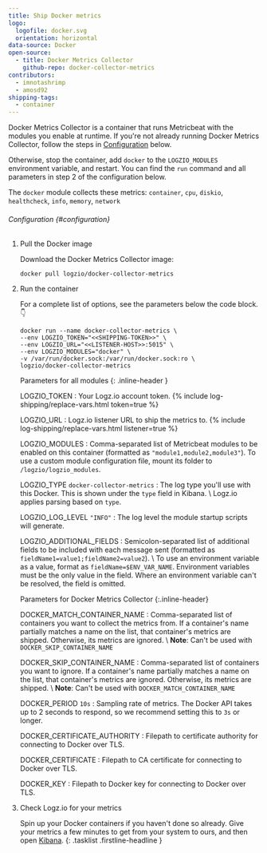 ```yaml
---
title: Ship Docker metrics
logo:
  logofile: docker.svg
  orientation: horizontal
data-source: Docker
open-source:
  - title: Docker Metrics Collector
    github-repo: docker-collector-metrics
contributors:
  - imnotashrimp
  - amosd92
shipping-tags:
  - container
---
```


Docker Metrics Collector is a container that runs Metricbeat with the modules you enable at runtime.
If you're not already running Docker Metrics Collector, follow the steps in [Configuration](#configuration) below.

Otherwise, stop the container, add `docker` to the `LOGZIO_MODULES` environment variable, and restart.
You can find the `run` command and all parameters in step 2 of the configuration below.

The `docker` module collects these metrics:
`container`, `cpu`, `diskio`, `healthcheck`, `info`, `memory`, `network`

###### Configuration {#configuration}

1.  Pull the Docker image

    Download the Docker Metrics Collector image:

    ```shell
    docker pull logzio/docker-collector-metrics
    ```

2.  Run the container

    For a complete list of options, see the parameters below the code block.👇

    ```shell
    docker run --name docker-collector-metrics \
    --env LOGZIO_TOKEN="<<SHIPPING-TOKEN>>" \
    --env LOGZIO_URL="<<LISTENER-HOST>>:5015" \
    --env LOGZIO_MODULES="docker" \
    -v /var/run/docker.sock:/var/run/docker.sock:ro \
    logzio/docker-collector-metrics
    ```

    Parameters for all modules
    {: .inline-header }

    LOGZIO_TOKEN <span class="required-param"></span>
    : Your Logz.io account token.
      {% include log-shipping/replace-vars.html token=true %}
      <!-- logzio-inject:account-token -->

    LOGZIO_URL <span class="required-param"></span>
    : Logz.io listener URL to ship the metrics to.
      {% include log-shipping/replace-vars.html listener=true %}

    LOGZIO_MODULES <span class="required-param"></span>
    : Comma-separated list of Metricbeat modules to be enabled on this container
      (formatted as `"module1,module2,module3"`).
      To use a custom module configuration file, mount its folder to `/logzio/logzio_modules`.

    LOGZIO_TYPE <span class="default-param">`docker-collector-metrics`</span>
    : The log type you'll use with this Docker.
      This is shown under the `type` field in Kibana. \\
      Logz.io applies parsing based on `type`.

    LOGZIO_LOG_LEVEL <span class="default-param">`"INFO"`</span>
    : The log level the module startup scripts will generate.

    LOGZIO_ADDITIONAL_FIELDS
    : Semicolon-separated list of additional fields to be included with each message sent
      (formatted as `fieldName1=value1;fieldName2=value2`). \\
      To use an environment variable as a value, format as `fieldName=$ENV_VAR_NAME`.
      Environment variables must be the only value in the field.
      Where an environment variable can't be resolved, the field is omitted.

    Parameters for Docker Metrics Collector
    {:.inline-header}

    DOCKER_MATCH_CONTAINER_NAME
    : Comma-separated list of containers you want to collect the metrics from.
      If a container's name partially matches a name on the list, that container's metrics are shipped.
      Otherwise, its metrics are ignored. \\
      **Note**: Can't be used with `DOCKER_SKIP_CONTAINER_NAME`

    DOCKER_SKIP_CONTAINER_NAME
    : Comma-separated list of containers you want to ignore.
      If a container's name partially matches a name on the list, that container's metrics are ignored.
      Otherwise, its metrics are shipped. \\
      **Note**: Can't be used with `DOCKER_MATCH_CONTAINER_NAME`

    DOCKER_PERIOD <span class="default-param">`10s`</span>
    : Sampling rate of metrics.
      The Docker API takes up to 2 seconds to respond,
      so we recommend setting this to `3s` or longer.

    DOCKER_CERTIFICATE_AUTHORITY
    : Filepath to certificate authority
      for connecting to Docker over TLS.

    DOCKER_CERTIFICATE
    : Filepath to CA certificate
      for connecting to Docker over TLS.

    DOCKER_KEY
    : Filepath to Docker key
      for connecting to Docker over TLS.


3.  Check Logz.io for your metrics

    Spin up your Docker containers if you haven't done so already.
    Give your metrics a few minutes to get from your system to ours, and then open [Kibana](https://app.logz.io/#/dashboard/kibana).
{: .tasklist .firstline-headline }

